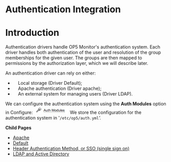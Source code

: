 # Authentication Integration

# Introduction

Authentication drivers handle OP5 Monitor's authentication system. Each driver handles both authentication of the user and resolution of the group memberships for the given user. The groups are then mapped to permissions by the authorization layer, which we will describe later.

An authentication driver can rely on either:

-       Local storage (Driver Default);
-       Apache authentication (Driver apache);
-       An external system for managing users (Driver LDAP).

We can configure the authentication system using the **Auth Modules** option in Configure:
![](attachments/16482389/16679133.png)
We store the configuration for the authentication system in '`/etc/op5/auth.yml`*'.*

**Child Pages**

-   [Apache](Apache)
-   [Default](Default)
-   [Header Authentication Method, or SSO (single sign on)](Header_auth_SSO)
-   [LDAP and Active Directory](LDAP_and_Active_Directory)

